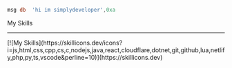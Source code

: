 ```asm
msg db	'hi im simplydeveloper',0xa
```
My Skills
<hr>
[![My Skills](https://skillicons.dev/icons?i=js,html,css,cpp,cs,c,nodejs,java,react,cloudflare,dotnet,git,github,lua,netlify,php,py,ts,vscode&perline=10)](https://skillicons.dev)

